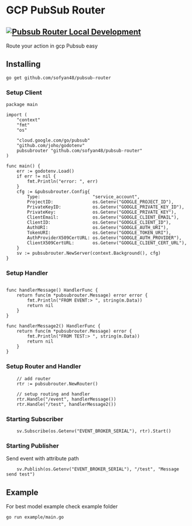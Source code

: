 # GCP PubSub Router
[![Pubsub Router Local Development](https://github.com/sofyan48/pubsub-router/actions/workflows/docker-image.yml/badge.svg?branch=master)](https://github.com/sofyan48/pubsub-router/actions/workflows/docker-image.yml)
---
Route your action in gcp Pubsub easy

## Installing
```
go get github.com/sofyan48/pubsub-router
```

### Setup Client 
``` Golang
package main

import (
	"context"
	"fmt"
	"os"

	"cloud.google.com/go/pubsub"
	"github.com/joho/godotenv"
	pubsubrouter "github.com/sofyan48/pubsub-router"
)

func main() {
	err := godotenv.Load()
	if err != nil {
		fmt.Println("error: ", err)
	}
	cfg := &pubsubrouter.Config{
		Type:                    "service_account",
		ProjectID:               os.Getenv("GOOGLE_PROJECT_ID"),
		PrivateKeyID:            os.Getenv("GOOGLE_PRIVATE_KEY_ID"),
		PrivateKey:              os.Getenv("GOOGLE_PRIVATE_KEY"),
		ClientEmail:             os.Getenv("GOOGLE_CLIENT_EMAIL"),
		ClientID:                os.Getenv("GOOGLE_CLIENT_ID"),
		AuthURI:                 os.Getenv("GOOGLE_AUTH_URI"),
		TokenURI:                os.Getenv("GOOGLE_TOKEN_URI"),
		AuthProviderX509CertURL: os.Getenv("GOOGLE_AUTH_PROVIDER"),
		ClientX509CertURL:       os.Getenv("GOOGLE_CLIENT_CERT_URL"),
	}
	sv := pubsubrouter.NewServer(context.Background(), cfg)
}

```
### Setup Handler 
``` Golang

func handlerMessage() HandlerFunc {
	return func(m *pubsubrouter.Message) error error {
		fmt.Println("FROM EVENT:> ", string(m.Data))
		return nil
	}
}

func handlerMessage2() HandlerFunc {
	return func(m *pubsubrouter.Message) error {
		fmt.Println("FROM TEST:> ", string(m.Data))
		return nil
	}
}
```

### Setup Router and Handler
``` Golang
	// add router
	rtr := pubsubrouter.NewRouter()
	
	// setup routing and handler
	rtr.Handle("/event", handlerMessage())
	rtr.Handle("/test", handlerMessage2())

```
### Starting Subscriber
``` Golang
	sv.Subscribe(os.Getenv("EVENT_BROKER_SERIAL"), rtr).Start()
```
### Starting Publisher 
Send event with attribute path
``` Golang
	sv.Publish(os.Getenv("EVENT_BROKER_SERIAL"), "/test", "Message send test")
```

## Example
For best model example check example folder

```
go run example/main.go
```